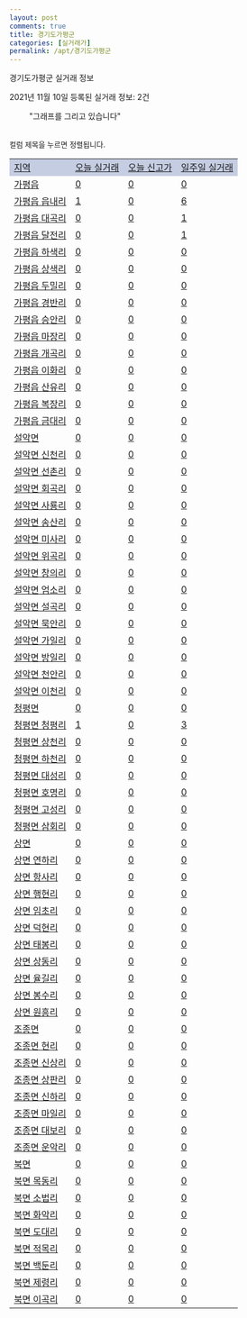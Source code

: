 ```yaml
---
layout: post
comments: true
title: 경기도가평군
categories: [실거래가]
permalink: /apt/경기도가평군
---
```


경기도가평군 실거래 정보

2021년 11월 10일 등록된 실거래 정보: 2건

<!--<script async src="https://pagead2.googlesyndication.com/pagead/js/adsbygoogle.js?client=ca-pub-3485438051770037"
 crossorigin="anonymous"></script>-->

<script type="text/javascript">
  google.charts.load('current', {'packages':['corechart']});
  google.charts.setOnLoadCallback(drawChart);

  function drawChart() {
    var data = google.visualization.arrayToDataTable([['거래일', '매매', '전월세', '전매'], ['21-01', 30, 15, 8], ['21-02', 36, 19, 16], ['21-03', 42, 19, 10], ['21-04', 25, 11, 6], ['21-05', 26, 13, 6], ['21-06', 31, 8, 6], ['21-07', 35, 8, 6], ['21-08', 29, 14, 113], ['21-09', 32, 10, 38], ['21-10', 28, 13, 29], ['21-11', 4, 2, 1]]);

    var options = {
      title: '최근 1년간 유형별 거래량 추이',
      legend: { position: 'bottom' }
    };

    setTimeout(function() {
        var chart = new google.visualization.LineChart(document.getElementById('columnchart_material'));
        chart.draw(data, (options));
        document.getElementById('loading').style.display = 'none';
        var dayLabel = (new Date()).getDay();
        if (dayLabel < 2) {
            sorttable.innerSortFunction.apply(document.getElementById('week'), []);
            sorttable.innerSortFunction.apply(document.getElementById('week'), []);        
        }
        else {
            sorttable.innerSortFunction.apply(document.getElementById('today'), []);
            sorttable.innerSortFunction.apply(document.getElementById('today'), []);
        }
    }, 200);

  }
</script>

<div id="loading" style="z-index:20; display: block; margin-left: 35px">"그래프를 그리고 있습니다"</div>
<div id="columnchart_material" style="width: 95%; margin-left: -35px; display: block"></div>
<!--<div style="width: 95%; margin-left: -35px; display: block">
      <script async src="https://pagead2.googlesyndication.com/pagead/js/adsbygoogle.js?client=ca-pub-3485438051770037"
          crossorigin="anonymous"></script>
      <ins class="adsbygoogle"
          style="display:block"
          data-ad-format="fluid"
          data-ad-layout-key="-fb+5w+4e-db+86"
          data-ad-client="ca-pub-3485438051770037"
          data-ad-slot="1827090281"></ins>
      <script>
          (adsbygoogle = window.adsbygoogle || []).push({});
      </script>
</div>-->
<br>

<font size='small' style='font-size: small;'>컬럼 제목을 누르면 정렬됩니다.</font>
<table class="sortable">
  <tr style='background-color: rgba(114, 132, 186,0.4);'>
    <td id="region"><a href="#">지역</a></td>
    <td id="today"><a href="#">오늘 실거래</a></td>
    <td id="today_new"><a href="#">오늘 신고가</a></td>
    <td id="week"><a href="#">일주일 실거래</a></td>
  </tr>

  
  <tr class="item">
    <td><a href="경기도가평군가평읍">가평읍</a></td>
    <td><a href="경기도가평군가평읍">0</a></td>
    <td><a href="경기도가평군가평읍">0</a></td>
    <td><a href="경기도가평군가평읍">0</a></td>
  </tr>
    

  <tr class="item">
    <td><a href="경기도가평군가평읍읍내리">가평읍 읍내리</a></td>
    <td><a href="경기도가평군가평읍읍내리">1</a></td>
    <td><a href="경기도가평군가평읍읍내리">0</a></td>
    <td><a href="경기도가평군가평읍읍내리">6</a></td>
  </tr>
    

  <tr class="item">
    <td><a href="경기도가평군가평읍대곡리">가평읍 대곡리</a></td>
    <td><a href="경기도가평군가평읍대곡리">0</a></td>
    <td><a href="경기도가평군가평읍대곡리">0</a></td>
    <td><a href="경기도가평군가평읍대곡리">1</a></td>
  </tr>
    

  <tr class="item">
    <td><a href="경기도가평군가평읍달전리">가평읍 달전리</a></td>
    <td><a href="경기도가평군가평읍달전리">0</a></td>
    <td><a href="경기도가평군가평읍달전리">0</a></td>
    <td><a href="경기도가평군가평읍달전리">1</a></td>
  </tr>
    

  <tr class="item">
    <td><a href="경기도가평군가평읍하색리">가평읍 하색리</a></td>
    <td><a href="경기도가평군가평읍하색리">0</a></td>
    <td><a href="경기도가평군가평읍하색리">0</a></td>
    <td><a href="경기도가평군가평읍하색리">0</a></td>
  </tr>
    

  <tr class="item">
    <td><a href="경기도가평군가평읍상색리">가평읍 상색리</a></td>
    <td><a href="경기도가평군가평읍상색리">0</a></td>
    <td><a href="경기도가평군가평읍상색리">0</a></td>
    <td><a href="경기도가평군가평읍상색리">0</a></td>
  </tr>
    

  <tr class="item">
    <td><a href="경기도가평군가평읍두밀리">가평읍 두밀리</a></td>
    <td><a href="경기도가평군가평읍두밀리">0</a></td>
    <td><a href="경기도가평군가평읍두밀리">0</a></td>
    <td><a href="경기도가평군가평읍두밀리">0</a></td>
  </tr>
    

  <tr class="item">
    <td><a href="경기도가평군가평읍경반리">가평읍 경반리</a></td>
    <td><a href="경기도가평군가평읍경반리">0</a></td>
    <td><a href="경기도가평군가평읍경반리">0</a></td>
    <td><a href="경기도가평군가평읍경반리">0</a></td>
  </tr>
    

  <tr class="item">
    <td><a href="경기도가평군가평읍승안리">가평읍 승안리</a></td>
    <td><a href="경기도가평군가평읍승안리">0</a></td>
    <td><a href="경기도가평군가평읍승안리">0</a></td>
    <td><a href="경기도가평군가평읍승안리">0</a></td>
  </tr>
    

  <tr class="item">
    <td><a href="경기도가평군가평읍마장리">가평읍 마장리</a></td>
    <td><a href="경기도가평군가평읍마장리">0</a></td>
    <td><a href="경기도가평군가평읍마장리">0</a></td>
    <td><a href="경기도가평군가평읍마장리">0</a></td>
  </tr>
    

  <tr class="item">
    <td><a href="경기도가평군가평읍개곡리">가평읍 개곡리</a></td>
    <td><a href="경기도가평군가평읍개곡리">0</a></td>
    <td><a href="경기도가평군가평읍개곡리">0</a></td>
    <td><a href="경기도가평군가평읍개곡리">0</a></td>
  </tr>
    

  <tr class="item">
    <td><a href="경기도가평군가평읍이화리">가평읍 이화리</a></td>
    <td><a href="경기도가평군가평읍이화리">0</a></td>
    <td><a href="경기도가평군가평읍이화리">0</a></td>
    <td><a href="경기도가평군가평읍이화리">0</a></td>
  </tr>
    

  <tr class="item">
    <td><a href="경기도가평군가평읍산유리">가평읍 산유리</a></td>
    <td><a href="경기도가평군가평읍산유리">0</a></td>
    <td><a href="경기도가평군가평읍산유리">0</a></td>
    <td><a href="경기도가평군가평읍산유리">0</a></td>
  </tr>
    

  <tr class="item">
    <td><a href="경기도가평군가평읍복장리">가평읍 복장리</a></td>
    <td><a href="경기도가평군가평읍복장리">0</a></td>
    <td><a href="경기도가평군가평읍복장리">0</a></td>
    <td><a href="경기도가평군가평읍복장리">0</a></td>
  </tr>
    

  <tr class="item">
    <td><a href="경기도가평군가평읍금대리">가평읍 금대리</a></td>
    <td><a href="경기도가평군가평읍금대리">0</a></td>
    <td><a href="경기도가평군가평읍금대리">0</a></td>
    <td><a href="경기도가평군가평읍금대리">0</a></td>
  </tr>
    

  <tr class="item">
    <td><a href="경기도가평군설악면">설악면</a></td>
    <td><a href="경기도가평군설악면">0</a></td>
    <td><a href="경기도가평군설악면">0</a></td>
    <td><a href="경기도가평군설악면">0</a></td>
  </tr>
    

  <tr class="item">
    <td><a href="경기도가평군설악면신천리">설악면 신천리</a></td>
    <td><a href="경기도가평군설악면신천리">0</a></td>
    <td><a href="경기도가평군설악면신천리">0</a></td>
    <td><a href="경기도가평군설악면신천리">0</a></td>
  </tr>
    

  <tr class="item">
    <td><a href="경기도가평군설악면선촌리">설악면 선촌리</a></td>
    <td><a href="경기도가평군설악면선촌리">0</a></td>
    <td><a href="경기도가평군설악면선촌리">0</a></td>
    <td><a href="경기도가평군설악면선촌리">0</a></td>
  </tr>
    

  <tr class="item">
    <td><a href="경기도가평군설악면회곡리">설악면 회곡리</a></td>
    <td><a href="경기도가평군설악면회곡리">0</a></td>
    <td><a href="경기도가평군설악면회곡리">0</a></td>
    <td><a href="경기도가평군설악면회곡리">0</a></td>
  </tr>
    

  <tr class="item">
    <td><a href="경기도가평군설악면사룡리">설악면 사룡리</a></td>
    <td><a href="경기도가평군설악면사룡리">0</a></td>
    <td><a href="경기도가평군설악면사룡리">0</a></td>
    <td><a href="경기도가평군설악면사룡리">0</a></td>
  </tr>
    

  <tr class="item">
    <td><a href="경기도가평군설악면송산리">설악면 송산리</a></td>
    <td><a href="경기도가평군설악면송산리">0</a></td>
    <td><a href="경기도가평군설악면송산리">0</a></td>
    <td><a href="경기도가평군설악면송산리">0</a></td>
  </tr>
    

  <tr class="item">
    <td><a href="경기도가평군설악면미사리">설악면 미사리</a></td>
    <td><a href="경기도가평군설악면미사리">0</a></td>
    <td><a href="경기도가평군설악면미사리">0</a></td>
    <td><a href="경기도가평군설악면미사리">0</a></td>
  </tr>
    

  <tr class="item">
    <td><a href="경기도가평군설악면위곡리">설악면 위곡리</a></td>
    <td><a href="경기도가평군설악면위곡리">0</a></td>
    <td><a href="경기도가평군설악면위곡리">0</a></td>
    <td><a href="경기도가평군설악면위곡리">0</a></td>
  </tr>
    

  <tr class="item">
    <td><a href="경기도가평군설악면창의리">설악면 창의리</a></td>
    <td><a href="경기도가평군설악면창의리">0</a></td>
    <td><a href="경기도가평군설악면창의리">0</a></td>
    <td><a href="경기도가평군설악면창의리">0</a></td>
  </tr>
    

  <tr class="item">
    <td><a href="경기도가평군설악면엄소리">설악면 엄소리</a></td>
    <td><a href="경기도가평군설악면엄소리">0</a></td>
    <td><a href="경기도가평군설악면엄소리">0</a></td>
    <td><a href="경기도가평군설악면엄소리">0</a></td>
  </tr>
    

  <tr class="item">
    <td><a href="경기도가평군설악면설곡리">설악면 설곡리</a></td>
    <td><a href="경기도가평군설악면설곡리">0</a></td>
    <td><a href="경기도가평군설악면설곡리">0</a></td>
    <td><a href="경기도가평군설악면설곡리">0</a></td>
  </tr>
    

  <tr class="item">
    <td><a href="경기도가평군설악면묵안리">설악면 묵안리</a></td>
    <td><a href="경기도가평군설악면묵안리">0</a></td>
    <td><a href="경기도가평군설악면묵안리">0</a></td>
    <td><a href="경기도가평군설악면묵안리">0</a></td>
  </tr>
    

  <tr class="item">
    <td><a href="경기도가평군설악면가일리">설악면 가일리</a></td>
    <td><a href="경기도가평군설악면가일리">0</a></td>
    <td><a href="경기도가평군설악면가일리">0</a></td>
    <td><a href="경기도가평군설악면가일리">0</a></td>
  </tr>
    

  <tr class="item">
    <td><a href="경기도가평군설악면방일리">설악면 방일리</a></td>
    <td><a href="경기도가평군설악면방일리">0</a></td>
    <td><a href="경기도가평군설악면방일리">0</a></td>
    <td><a href="경기도가평군설악면방일리">0</a></td>
  </tr>
    

  <tr class="item">
    <td><a href="경기도가평군설악면천안리">설악면 천안리</a></td>
    <td><a href="경기도가평군설악면천안리">0</a></td>
    <td><a href="경기도가평군설악면천안리">0</a></td>
    <td><a href="경기도가평군설악면천안리">0</a></td>
  </tr>
    

  <tr class="item">
    <td><a href="경기도가평군설악면이천리">설악면 이천리</a></td>
    <td><a href="경기도가평군설악면이천리">0</a></td>
    <td><a href="경기도가평군설악면이천리">0</a></td>
    <td><a href="경기도가평군설악면이천리">0</a></td>
  </tr>
    

  <tr class="item">
    <td><a href="경기도가평군청평면">청평면</a></td>
    <td><a href="경기도가평군청평면">0</a></td>
    <td><a href="경기도가평군청평면">0</a></td>
    <td><a href="경기도가평군청평면">0</a></td>
  </tr>
    

  <tr class="item">
    <td><a href="경기도가평군청평면청평리">청평면 청평리</a></td>
    <td><a href="경기도가평군청평면청평리">1</a></td>
    <td><a href="경기도가평군청평면청평리">0</a></td>
    <td><a href="경기도가평군청평면청평리">3</a></td>
  </tr>
    

  <tr class="item">
    <td><a href="경기도가평군청평면상천리">청평면 상천리</a></td>
    <td><a href="경기도가평군청평면상천리">0</a></td>
    <td><a href="경기도가평군청평면상천리">0</a></td>
    <td><a href="경기도가평군청평면상천리">0</a></td>
  </tr>
    

  <tr class="item">
    <td><a href="경기도가평군청평면하천리">청평면 하천리</a></td>
    <td><a href="경기도가평군청평면하천리">0</a></td>
    <td><a href="경기도가평군청평면하천리">0</a></td>
    <td><a href="경기도가평군청평면하천리">0</a></td>
  </tr>
    

  <tr class="item">
    <td><a href="경기도가평군청평면대성리">청평면 대성리</a></td>
    <td><a href="경기도가평군청평면대성리">0</a></td>
    <td><a href="경기도가평군청평면대성리">0</a></td>
    <td><a href="경기도가평군청평면대성리">0</a></td>
  </tr>
    

  <tr class="item">
    <td><a href="경기도가평군청평면호명리">청평면 호명리</a></td>
    <td><a href="경기도가평군청평면호명리">0</a></td>
    <td><a href="경기도가평군청평면호명리">0</a></td>
    <td><a href="경기도가평군청평면호명리">0</a></td>
  </tr>
    

  <tr class="item">
    <td><a href="경기도가평군청평면고성리">청평면 고성리</a></td>
    <td><a href="경기도가평군청평면고성리">0</a></td>
    <td><a href="경기도가평군청평면고성리">0</a></td>
    <td><a href="경기도가평군청평면고성리">0</a></td>
  </tr>
    

  <tr class="item">
    <td><a href="경기도가평군청평면삼회리">청평면 삼회리</a></td>
    <td><a href="경기도가평군청평면삼회리">0</a></td>
    <td><a href="경기도가평군청평면삼회리">0</a></td>
    <td><a href="경기도가평군청평면삼회리">0</a></td>
  </tr>
    

  <tr class="item">
    <td><a href="경기도가평군상면">상면</a></td>
    <td><a href="경기도가평군상면">0</a></td>
    <td><a href="경기도가평군상면">0</a></td>
    <td><a href="경기도가평군상면">0</a></td>
  </tr>
    

  <tr class="item">
    <td><a href="경기도가평군상면연하리">상면 연하리</a></td>
    <td><a href="경기도가평군상면연하리">0</a></td>
    <td><a href="경기도가평군상면연하리">0</a></td>
    <td><a href="경기도가평군상면연하리">0</a></td>
  </tr>
    

  <tr class="item">
    <td><a href="경기도가평군상면항사리">상면 항사리</a></td>
    <td><a href="경기도가평군상면항사리">0</a></td>
    <td><a href="경기도가평군상면항사리">0</a></td>
    <td><a href="경기도가평군상면항사리">0</a></td>
  </tr>
    

  <tr class="item">
    <td><a href="경기도가평군상면행현리">상면 행현리</a></td>
    <td><a href="경기도가평군상면행현리">0</a></td>
    <td><a href="경기도가평군상면행현리">0</a></td>
    <td><a href="경기도가평군상면행현리">0</a></td>
  </tr>
    

  <tr class="item">
    <td><a href="경기도가평군상면임초리">상면 임초리</a></td>
    <td><a href="경기도가평군상면임초리">0</a></td>
    <td><a href="경기도가평군상면임초리">0</a></td>
    <td><a href="경기도가평군상면임초리">0</a></td>
  </tr>
    

  <tr class="item">
    <td><a href="경기도가평군상면덕현리">상면 덕현리</a></td>
    <td><a href="경기도가평군상면덕현리">0</a></td>
    <td><a href="경기도가평군상면덕현리">0</a></td>
    <td><a href="경기도가평군상면덕현리">0</a></td>
  </tr>
    

  <tr class="item">
    <td><a href="경기도가평군상면태봉리">상면 태봉리</a></td>
    <td><a href="경기도가평군상면태봉리">0</a></td>
    <td><a href="경기도가평군상면태봉리">0</a></td>
    <td><a href="경기도가평군상면태봉리">0</a></td>
  </tr>
    

  <tr class="item">
    <td><a href="경기도가평군상면상동리">상면 상동리</a></td>
    <td><a href="경기도가평군상면상동리">0</a></td>
    <td><a href="경기도가평군상면상동리">0</a></td>
    <td><a href="경기도가평군상면상동리">0</a></td>
  </tr>
    

  <tr class="item">
    <td><a href="경기도가평군상면율길리">상면 율길리</a></td>
    <td><a href="경기도가평군상면율길리">0</a></td>
    <td><a href="경기도가평군상면율길리">0</a></td>
    <td><a href="경기도가평군상면율길리">0</a></td>
  </tr>
    

  <tr class="item">
    <td><a href="경기도가평군상면봉수리">상면 봉수리</a></td>
    <td><a href="경기도가평군상면봉수리">0</a></td>
    <td><a href="경기도가평군상면봉수리">0</a></td>
    <td><a href="경기도가평군상면봉수리">0</a></td>
  </tr>
    

  <tr class="item">
    <td><a href="경기도가평군상면원흥리">상면 원흥리</a></td>
    <td><a href="경기도가평군상면원흥리">0</a></td>
    <td><a href="경기도가평군상면원흥리">0</a></td>
    <td><a href="경기도가평군상면원흥리">0</a></td>
  </tr>
    

  <tr class="item">
    <td><a href="경기도가평군조종면">조종면</a></td>
    <td><a href="경기도가평군조종면">0</a></td>
    <td><a href="경기도가평군조종면">0</a></td>
    <td><a href="경기도가평군조종면">0</a></td>
  </tr>
    

  <tr class="item">
    <td><a href="경기도가평군조종면현리">조종면 현리</a></td>
    <td><a href="경기도가평군조종면현리">0</a></td>
    <td><a href="경기도가평군조종면현리">0</a></td>
    <td><a href="경기도가평군조종면현리">0</a></td>
  </tr>
    

  <tr class="item">
    <td><a href="경기도가평군조종면신상리">조종면 신상리</a></td>
    <td><a href="경기도가평군조종면신상리">0</a></td>
    <td><a href="경기도가평군조종면신상리">0</a></td>
    <td><a href="경기도가평군조종면신상리">0</a></td>
  </tr>
    

  <tr class="item">
    <td><a href="경기도가평군조종면상판리">조종면 상판리</a></td>
    <td><a href="경기도가평군조종면상판리">0</a></td>
    <td><a href="경기도가평군조종면상판리">0</a></td>
    <td><a href="경기도가평군조종면상판리">0</a></td>
  </tr>
    

  <tr class="item">
    <td><a href="경기도가평군조종면신하리">조종면 신하리</a></td>
    <td><a href="경기도가평군조종면신하리">0</a></td>
    <td><a href="경기도가평군조종면신하리">0</a></td>
    <td><a href="경기도가평군조종면신하리">0</a></td>
  </tr>
    

  <tr class="item">
    <td><a href="경기도가평군조종면마일리">조종면 마일리</a></td>
    <td><a href="경기도가평군조종면마일리">0</a></td>
    <td><a href="경기도가평군조종면마일리">0</a></td>
    <td><a href="경기도가평군조종면마일리">0</a></td>
  </tr>
    

  <tr class="item">
    <td><a href="경기도가평군조종면대보리">조종면 대보리</a></td>
    <td><a href="경기도가평군조종면대보리">0</a></td>
    <td><a href="경기도가평군조종면대보리">0</a></td>
    <td><a href="경기도가평군조종면대보리">0</a></td>
  </tr>
    

  <tr class="item">
    <td><a href="경기도가평군조종면운악리">조종면 운악리</a></td>
    <td><a href="경기도가평군조종면운악리">0</a></td>
    <td><a href="경기도가평군조종면운악리">0</a></td>
    <td><a href="경기도가평군조종면운악리">0</a></td>
  </tr>
    

  <tr class="item">
    <td><a href="경기도가평군북면">북면</a></td>
    <td><a href="경기도가평군북면">0</a></td>
    <td><a href="경기도가평군북면">0</a></td>
    <td><a href="경기도가평군북면">0</a></td>
  </tr>
    

  <tr class="item">
    <td><a href="경기도가평군북면목동리">북면 목동리</a></td>
    <td><a href="경기도가평군북면목동리">0</a></td>
    <td><a href="경기도가평군북면목동리">0</a></td>
    <td><a href="경기도가평군북면목동리">0</a></td>
  </tr>
    

  <tr class="item">
    <td><a href="경기도가평군북면소법리">북면 소법리</a></td>
    <td><a href="경기도가평군북면소법리">0</a></td>
    <td><a href="경기도가평군북면소법리">0</a></td>
    <td><a href="경기도가평군북면소법리">0</a></td>
  </tr>
    

  <tr class="item">
    <td><a href="경기도가평군북면화악리">북면 화악리</a></td>
    <td><a href="경기도가평군북면화악리">0</a></td>
    <td><a href="경기도가평군북면화악리">0</a></td>
    <td><a href="경기도가평군북면화악리">0</a></td>
  </tr>
    

  <tr class="item">
    <td><a href="경기도가평군북면도대리">북면 도대리</a></td>
    <td><a href="경기도가평군북면도대리">0</a></td>
    <td><a href="경기도가평군북면도대리">0</a></td>
    <td><a href="경기도가평군북면도대리">0</a></td>
  </tr>
    

  <tr class="item">
    <td><a href="경기도가평군북면적목리">북면 적목리</a></td>
    <td><a href="경기도가평군북면적목리">0</a></td>
    <td><a href="경기도가평군북면적목리">0</a></td>
    <td><a href="경기도가평군북면적목리">0</a></td>
  </tr>
    

  <tr class="item">
    <td><a href="경기도가평군북면백둔리">북면 백둔리</a></td>
    <td><a href="경기도가평군북면백둔리">0</a></td>
    <td><a href="경기도가평군북면백둔리">0</a></td>
    <td><a href="경기도가평군북면백둔리">0</a></td>
  </tr>
    

  <tr class="item">
    <td><a href="경기도가평군북면제령리">북면 제령리</a></td>
    <td><a href="경기도가평군북면제령리">0</a></td>
    <td><a href="경기도가평군북면제령리">0</a></td>
    <td><a href="경기도가평군북면제령리">0</a></td>
  </tr>
    

  <tr class="item">
    <td><a href="경기도가평군북면이곡리">북면 이곡리</a></td>
    <td><a href="경기도가평군북면이곡리">0</a></td>
    <td><a href="경기도가평군북면이곡리">0</a></td>
    <td><a href="경기도가평군북면이곡리">0</a></td>
  </tr>
    


</table>


    
